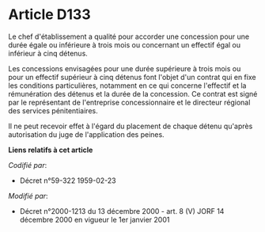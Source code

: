 # Article D133

Le chef d'établissement a qualité pour accorder une concession pour une durée égale ou inférieure à trois mois ou concernant
un effectif égal ou inférieur à cinq détenus.

Les concessions envisagées pour une durée supérieure à trois mois ou pour un effectif supérieur à cinq détenus font l'objet
d'un contrat qui en fixe les conditions particulières, notamment en ce qui concerne l'effectif et la rémunération des détenus
et la durée de la concession. Ce contrat est signé par le représentant de l'entreprise concessionnaire et le directeur
régional des services pénitentiaires.

Il ne peut recevoir effet à l'égard du placement de chaque détenu qu'après autorisation du juge de l'application des peines.

**Liens relatifs à cet article**

_Codifié par_:

  - Décret n°59-322 1959-02-23

_Modifié par_:

  - Décret n°2000-1213 du 13 décembre 2000 - art. 8 (V) JORF 14 décembre 2000 en vigueur le 1er janvier 2001
